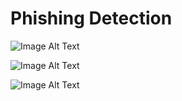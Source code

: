# Phishing Detection

![Image Alt Text](images/img1.jpg)

![Image Alt Text](images/img2.jpg)

![Image Alt Text](images/img3.jpg)
